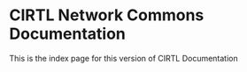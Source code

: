 # CIRTL Network Commons Documentation

This is the index page for this version of CIRTL Documentation